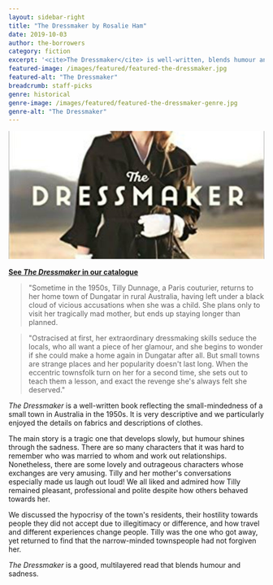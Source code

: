 ```yaml
---
layout: sidebar-right
title: "The Dressmaker by Rosalie Ham"
date: 2019-10-03
author: the-borrowers
category: fiction
excerpt: '<cite>The Dressmaker</cite> is well-written, blends humour and sadness, and features lovely and outrageous characters.'
featured-image: /images/featured/featured-the-dressmaker.jpg
featured-alt: "The Dressmaker"
breadcrumb: staff-picks
genre: historical
genre-image: /images/featured/featured-the-dressmaker-genre.jpg
genre-alt: "The Dressmaker"
---
```


![The Dressmaker](/images/featured/featured-the-dressmaker.jpg)

**[See <cite>The Dressmaker</cite> in our catalogue](https://suffolk.spydus.co.uk/cgi-bin/spydus.exe/ENQ/OPAC/BIBENQ?BRN=1831189)**

> "Sometime in the 1950s, Tilly Dunnage, a Paris couturier, returns to her home town of Dungatar in rural Australia, having left under a black cloud of vicious accusations when she was a child. She plans only to visit her tragically mad mother, but ends up staying longer than planned.

> "Ostracised at first, her extraordinary dressmaking skills seduce the locals, who all want a piece of her glamour, and she begins to wonder if she could make a home again in Dungatar after all. But small towns are strange places and her popularity doesn't last long. When the eccentric townsfolk turn on her for a second time, she sets out to teach them a lesson, and exact the revenge she's always felt she deserved."

<cite>The Dressmaker</cite> is a well-written book reflecting the small-mindedness of a small town in Australia in the 1950s. It is very descriptive and we particularly enjoyed the details on fabrics and descriptions of clothes.

The main story is a tragic one that develops slowly, but humour shines through the sadness. There are so many characters that it was hard to remember who was married to whom and work out relationships. Nonetheless, there are some lovely and outrageous characters whose exchanges are very amusing. Tilly and her mother's conversations especially made us laugh out loud! We all liked and admired how Tilly remained pleasant, professional and polite despite how others behaved towards her.

We discussed the hypocrisy of the town's residents, their hostility towards people they did not accept due to illegitimacy or difference, and how travel and different experiences change people. Tilly was the one who got away, yet returned to find that the narrow-minded townspeople had not forgiven her.

<cite>The Dressmaker</cite> is a good, multilayered read that blends humour and sadness.
